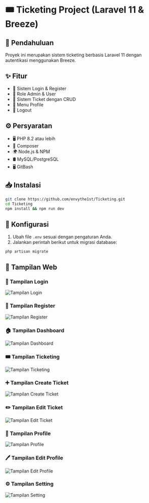 # 🎟️ Ticketing Project (Laravel 11 & Breeze)

## 📌 Pendahuluan
Proyek ini merupakan sistem ticketing berbasis Laravel 11 dengan autentikasi menggunakan Breeze.

## ✨ Fitur
- 🔐 Sistem Login & Register
- 👥 Role Admin & User
- 🎫 Sistem Ticket dengan CRUD
- 👤 Menu Profile
- 🚪 Logout

## ⚙️ Persyaratan
- 🖥️ PHP 8.2 atau lebih
- 🎼 Composer
- 🌍 Node.js & NPM
- 🛢️ MySQL/PostgreSQL
- 🖥️ GitBash

## 📥 Instalasi
```bash
git clone https://github.com/envythe1st/Ticketing.git
cd Ticketing
npm install && npm run dev
```

## 🔧 Konfigurasi
1. Ubah file `.env` sesuai dengan pengaturan Anda.
2. Jalankan perintah berikut untuk migrasi database:
```bash
php artisan migrate
```

## 🎨 Tampilan Web

### 🔑 Tampilan Login
![Tampilan Login](public/image/login.png)

### 📝 Tampilan Register
![Tampilan Register](public/image/register.png)

### 🏠 Tampilan Dashboard
![Tampilan Dashboard](public/image/dashboard.png)

### 🎟️ Tampilan Ticketing
![Tampilan Ticketing](public/image/Ticketing.png)

### ➕ Tampilan Create Ticket
![Tampilan Create Ticket](public/image/create_ticket.png)

### ✏️ Tampilan Edit Ticket
![Tampilan Edit Ticket](public/image/edit_ticket.png)

### 👤 Tampilan Profile
![Tampilan Profile](public/image/profile.png)

### 🖊️ Tampilan Edit Profile
![Tampilan Edit Profile](public/image/edit_profile.png)

### ⚙️ Tampilan Setting
![Tampilan Setting](public/image/setting.png)


